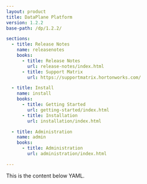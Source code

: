 ```yaml
---
layout: product
title: DataPlane Platform
version: 1.2.2
base-path: /dp/1.2.2/

sections:
  - title: Release Notes
    name: releasenotes
    books:
      - title: Release Notes
        url: release-notes/index.html
      - title: Support Matrix
        url: https://supportmatrix.hortonworks.com/

  - title: Install
    name: install
    books:
      - title: Getting Started
        url: getting-started/index.html
      - title: Installation
        url: installation/index.html

  - title: Administration
    name: admin
    books:
      - title: Administration
        url: administration/index.html

---
```


This is the content below YAML.
